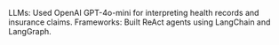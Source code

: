 LLMs: Used OpenAI GPT-4o-mini for interpreting health records and insurance claims. 
Frameworks: Built ReAct agents using LangChain and LangGraph.
